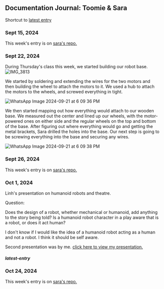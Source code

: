 ## Documentation Journal: Toomie & Sara
Shortcut to [latest entry](journal.md#latest-entry)  

### Sept 15, 2024
This week's entry is on [sara's repo.](https://github.com/saraalmulla03/performingrobots/blob/main/journal.md) 

### Sept 22, 2024
During Thursday's class this week, we started building our robot base.
![IMG_3813](https://github.com/user-attachments/assets/c860dc69-f293-412d-9c6c-97735ab1a3dd)

We started by soldering and extending the wires for the two motors and then building the wheel to attach the motors to it. We used a hub to attach the motors to the wheels, and screwed everything in tight.

![WhatsApp Image 2024-09-21 at 6 09 36 PM](https://github.com/user-attachments/assets/8ca312cf-f0e5-476c-b60b-ab65296c9a99)

We then started mapping out how everything would attach to our wooden base. We measured out the center and lined up our wheels, with the motor-powered ones on either side and the regular wheels on the top and bottom of the base. After figuring out where everything would go and getting the metal brackets, Sara drilled the holes into the base. Our next step is going to be screwing everything into the base and securing any wires. 

![WhatsApp Image 2024-09-21 at 6 09 38 PM](https://github.com/user-attachments/assets/43fec2c2-0929-49f2-af6e-09c585de6e6c)

### Sept 26, 2024
This week's entry is on [sara's repo.](https://github.com/saraalmulla03/performingrobots/blob/main/journal.md) 

### Oct 1, 2024
Linh's presentation on humanoid robots and theatre.

Question: 

Does the design of a robot, whether mechanical or humanoid, add anything to the story being told? Is a humanoid robot character in a play aware that is a robot, or does it act human?

I don't know if I would like the idea of a humanoid robot acting as a human and not a robot. I think it should be self aware.

Second presentation was by me. 
[click here to view my presentation.](https://www.canva.com/design/DAGRY8QaHJI/G-hWnsy9o3q1OnZRRqltBQ/view?utm_content=DAGRY8QaHJI&utm_campaign=designshare&utm_medium=link&utm_source=editor
) 


##### latest-entry
### Oct 24, 2024
This week's entry is on [sara's repo.](https://github.com/saraalmulla03/performingrobots/blob/main/journal.md) 
